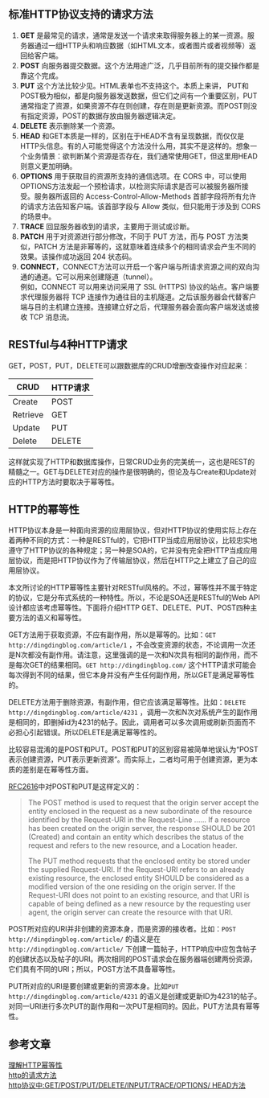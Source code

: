 ## 标准HTTP协议支持的请求方法
1. **GET** 是最常见的请求，通常是发送一个请求来取得服务器上的某一资源。服务器通过一组HTTP头和响应数据（如HTML文本，或者图片或者视频等）返回给客户端。
2. **POST** 向服务器提交数据。这个方法用途广泛，几乎目前所有的提交操作都是靠这个完成。
3. **PUT** 这个方法比较少见。HTML表单也不支持这个。本质上来讲， PUT和POST极为相似，都是向服务器发送数据，但它们之间有一个重要区别，PUT通常指定了资源，如果资源不存在则创建，存在则是更新资源。而POST则没有指定资源，POST的数据存放由服务器逻辑决定。
4. **DELETE** 表示删除某一个资源。
5. **HEAD** 和GET本质是一样的，区别在于HEAD不含有呈现数据，而仅仅是HTTP头信息。有的人可能觉得这个方法没什么用，其实不是这样的。想象一个业务情景：欲判断某个资源是否存在，我们通常使用GET，但这里用HEAD则意义更加明确。
6. **OPTIONS**  用于获取目的资源所支持的通信选项。在 CORS 中，可以使用OPTIONS方法发起一个预检请求，以检测实际请求是否可以被服务器所接受。服务器所返回的 Access-Control-Allow-Methods 首部字段将所有允许的请求方法告知客户端。该首部字段与 Allow 类似，但只能用于涉及到 CORS 的场景中。
7. **TRACE**  回显服务器收到的请求，主要用于测试或诊断。
8. **PATCH**  用于对资源进行部分修改，不同于 PUT 方法，而与 POST 方法类似，PATCH  方法是非幂等的，这就意味着连续多个的相同请求会产生不同的效果。该操作成功返回 204 状态码。
9. **CONNECT**，CONNECT方法可以开启一个客户端与所请求资源之间的双向沟通的通道。它可以用来创建隧道（tunnel）。    
例如，CONNECT 可以用来访问采用了 SSL (HTTPS)  协议的站点。客户端要求代理服务器将 TCP 连接作为通往目的主机隧道。之后该服务器会代替客户端与目的主机建立连接。连接建立好之后，代理服务器会面向客户端发送或接收 TCP 消息流。

## RESTful与4种HTTP请求
GET，POST，PUT，DELETE可以跟数据库的CRUD增删改查操作对应起来：

CRUD | HTTP请求
---|---
Create | POST
Retrieve | GET  
Update | PUT  
Delete | DELETE  

这样就实现了HTTP和数据库操作，日常CRUD业务的完美统一，这也是REST的精髓之一。GET与DELETE对应的操作是很明确的，但论及与Create和Update对应的HTTP方法时要取决于幂等性。

## HTTP的幂等性
HTTP协议本身是一种面向资源的应用层协议，但对HTTP协议的使用实际上存在着两种不同的方式：一种是RESTful的，它把HTTP当成应用层协议，比较忠实地遵守了HTTP协议的各种规定；另一种是SOA的，它并没有完全把HTTP当成应用层协议，而是把HTTP协议作为了传输层协议，然后在HTTP之上建立了自己的应用层协议。

本文所讨论的HTTP幂等性主要针对RESTful风格的。不过，幂等性并不属于特定的协议，它是分布式系统的一种特性。所以，不论是SOA还是RESTful的Web API设计都应该考虑幂等性。下面将介绍HTTP GET、DELETE、PUT、POST四种主要方法的语义和幂等性。

GET方法用于获取资源，不应有副作用，所以是幂等的。比如：``GET http://dingdingblog.com/article/1`` ，不会改变资源的状态，不论调用一次还是N次都没有副作用。请注意，这里强调的是一次和N次具有相同的副作用，而不是每次GET的结果相同。``GET http://dingdingblog.com/`` 这个HTTP请求可能会每次得到不同的结果，但它本身并没有产生任何副作用，所以GET是满足幂等性的。

DELETE方法用于删除资源，有副作用，但它应该满足幂等性。比如：``DELETE http://dingdingblog.com/article/4231`` ，调用一次和N次对系统产生的副作用是相同的，即删掉id为4231的帖子。因此，调用者可以多次调用或刷新页面而不必担心引起错误。所以DELETE是满足幂等性的。

比较容易混淆的是POST和PUT。POST和PUT的区别容易被简单地误认为“POST表示创建资源，PUT表示更新资源”。而实际上，二者均可用于创建资源，更为本质的差别是在幂等性方面。

[RFC2616](https://www.ietf.org/rfc/rfc2616)中对POST和PUT是这样定义的：
>The POST method is used to request that the origin server accept the entity enclosed in the request as a new subordinate of the resource identified by the Request-URI in the Request-Line ...... If a resource has been created on the origin server, the response SHOULD be 201 (Created) and contain an entity which describes the status of the request and refers to the new resource, and a Location header.
>
>The PUT method requests that the enclosed entity be stored under the supplied Request-URI. If the Request-URI refers to an already existing resource, the enclosed entity SHOULD be considered as a modified version of the one residing on the origin server. If the Request-URI does not point to an existing resource, and that URI is capable of being defined as a new resource by the requesting user agent, the origin server can create the resource with that URI.

POST所对应的URI并非创建的资源本身，而是资源的接收者。比如：``POST http://dingdingblog.com/article/`` 的语义是在``http://dingdingblog.com/article/`` 下创建一篇帖子，HTTP响应中应包含帖子的创建状态以及帖子的URI。两次相同的POST请求会在服务器端创建两份资源，它们具有不同的URI；所以，POST方法不具备幂等性。

PUT所对应的URI是要创建或更新的资源本身。比如``PUT http://dingdingblog.com/article/4231`` 的语义是创建或更新ID为4231的帖子。对同一URI进行多次PUT的副作用和一次PUT是相同的。因此，PUT方法具有幂等性。

## 参考文章
[理解HTTP幂等性](http://www.cnblogs.com/weidagang2046/archive/2011/06/04/2063696.html)  
[http的请求方法](http://blog.csdn.net/u010529455/article/details/42918639)   
[http协议中:GET/POST/PUT/DELETE/INPUT/TRACE/OPTIONS/ HEAD方法](http://blog.csdn.net/truong/article/details/19936541)
